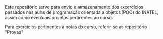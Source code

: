 Este repositório serve para envio e armazenamento dos exxercícios passados nas aulas de programação orientada a objetos (POO) do INATEL, assim como eventuais projetos pertinentes ao curso.

Para exercícios pertinentes à notas do curso, referir-se ao repositório "Provas"
